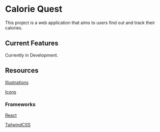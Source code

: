 # Calorie Quest

This project is a web application that aims to users find out and track their calories.

## Current Features

Currently in Development.

## Resources

[Illustrations](https://soco-st.com/)

[Icons](https://heroicons.com/)

### Frameworks

[React](https://react.dev/)

[TailwindCSS](https://tailwindcss.com/)
